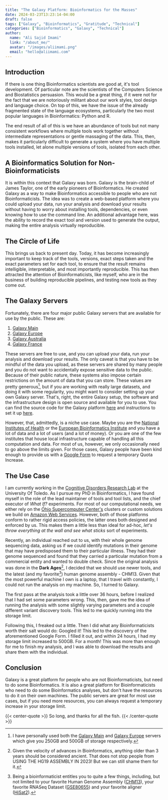 ```yaml
---
title: "The Galaxy Platform: Bioinformatics for the Masses"
date: 2024-03-23T13:23:14-04:00
draft: false
tags: ["Galaxy", "Bioinformatics", "Gratitude", "Technical"]
categories: ["Bioinformatics", "Galaxy", "Technical"]
author:
  name: "Ali Sajid Imami"
  link: "/about_me/"
  avatar: "/images/aliimami.png"
  email: "hello@aliimami.com"
---
```


## Introduction

If there is one thing Bioinformatics scientists are good at, it's tool development. Of particular note are the scientists of the Computers Science and Biostatistics persuasion. This would be a great thing, if it were not for the fact that we are notoriously militant about our work styles, tool design and language choice. On top of this, we have the issue of the already fragmented state of the language ecosystems, particularly the two most popular languages in Bioinformatics: Python and R.

The end result of all of this is we have an abundance of tools but not many consistent workflows where multiple tools work together without intermediate representations or gentle massaging of the data. This, then, makes it particularly difficult to generate a system where you have multiple tools installed, let alone multiple versions of tools, isolated from each other.

## A Bioinformatics Solution for Non-Bioinformaticists

It is within this context that Galaxy was born. Galaxy is the brain-child of James Taylor, one of the early pioneers of Bioinformatics. He created Galaxy as a way to make Bioinformatics accessible to people who are not Bioinformaticists. The idea was to create a web-based platform where you could upload your data, run your analysis and download your results without having to worry about installing tools, dependencies, or even knowing how to use the command line. An additional advantage here, was the ability to record the exact tool and version used to generate the output, making the entire analysis virtually reproducible.

## The Circle of Life

This brings us back to present day. Today, it has become increasingly important to keep track of the tools, versions, exact steps taken and the exact parameters set for each tool, to ensure that the result remains intelligible, interpretable, and most importantly reproducible. This has then attracted the attention of Bioinformaticists, like myself, who are in the business of building reproducible pipelines, and testing new tools as they come out.

## The Galaxy Servers

Fortunately, there are four major public Galaxy servers that are available for use by the public. These are:

1. [Galaxy Main](https://usegalaxy.org)
2. [Galaxy Europe](https://usegalaxy.eu)
3. [Galaxy Australia](https://usegalaxy.org.au)
4. [Galaxy France](https://usegalaxy.fr)

These servers are free to use, and you can upload your data, run your analysis and download your results. The only caveat is that you have to be mindful of the data you upload, as these servers are shared by many people and you do not want to accidentally expose sensitive data to the public. Because of their public nature, these systems also impose certain restrictions on the amount of data that you can store. These values are pretty generous[^1], but if you are working with really large datasets, and doing it with some regularity, you might want to consider setting up your own Galaxy server. That's, right, the entire Galaxy setup, the software and the infrastructure design is open source and available for you to use. You can find the source code for the Galaxy platform [here](https://github.com/galaxyproject/galaxy) and instructions to set it up [here](https://galaxyproject.org/admin/get-galaxy/).

However, that, admittedly, is a niche use case. Maybe you are the [National Institutes of Health](https://www.nih.gov) or the [European Bioinformatics Institute](https://www.ebi.ac.uk) and you have a lot of data and a lot of users (and a lot of money). Or you are one of the few institutes that house local infrastructure capable of handling all this computation and data. For most of us, however, we only occasionally need to go above the limits given. For those cases, Galaxy people have been kind enough to provide us with a [Google Form](https://docs.google.com/forms/d/e/1FAIpQLSf9w2MOS6KOlu9XdhRSDqWnCDkzoVBqHJ3zH_My4p8D8ZgkIQ/viewform) to request a temporary Quota Increase.

## The Use Case

I am currently working in the [Cognitive Disorders Research Lab](https://cdrl-ut.org) at the University Of Toledo. As I pursue my PhD in Bioinformatics, I have found myself in the role of the lead maintainer of tools and tool lists, and the chief executor of _What If?_ experiments. For most of our computational needs, we either rely on the [Ohio Supercomputer Center's](https://www.osc.edu) clusters or custom solutions we build on [Amazon Web Services](https://aws.amazon.com). However, both of those platforms conform to rather rigid access policies, the latter ones both designed and enforced by us. This makes them a little less than ideal for ad-hoc, _let's throw everything at the wall and see what sticks_ sort of experiments.

Recently, an individual reached out to us, with their whole genome sequencing data, asking us if we could identify mutations in their genome that may have predisposed them to their particular illness. They had their genome sequenced and found that they carried a particular mutation from a commercial entity and wanted to double check. Since the original analysis was done in the **Dark Ages**[^2], I decided that we should use newer tools, and the latest (and my favorite[^3]) human genome assembly - CHM13. Given that the most powerful machine I own is a laptop, that I travel with constantly, I could not run the analysis on my machine. So, I turned to Galaxy.

The first pass at the analysis took a little over 36 hours, before I realized that I had set some parameters wrong. This, then, gave me the idea of running the analysis with some slightly varying parameters and a couple different variant discovery tools. This led to me quickly running into the storage limit.

Following this, I freaked out a little. Then I did what any Bioinformaticists worth their salt would do: Googled it! This led to the discovery of the aforementioned Google Form. I filled it out, and within 24 hours, I had my storage limit increased to 500GB. For a month! This was more than enough for me to finish my analysis, and I was able to download the results and share them with the individual.

## Conclusion

Galaxy is a great platform for people who are not Bioinformaticists, but need to do some Bioinformatics. It is also a great platform for Bioinformaticists who need to do some Bioinformatics analyses, but don't have the resources to do it on their own machines. The public servers are great for most use cases, but if you need more resources, you can always request a temporary increase in your storage limit.

{{< center-quote >}}
So long, and thanks for all the fish.
{{< /center-quote >}}

[^1]: I have personally used both the [Galaxy Main](https://usegalaxy.org) and [Galaxy Europe](https://usegalaxy.eu) servers which give you 250GB and 500GB of storage respectively.
[^2]: Given the velocity of advances in Bioinformatics, anything older than 3 years should be considered ancient. That does not stop people from USING THE HG19 ASSEMBLY IN 2023! But we can still shame them for it.
[^3]: Being a bioinformaticist entitles you to quite a few things, including, but not limited to your favorite Human Genome Assembly ([CHM13](https://www.ncbi.nlm.nih.gov/datasets/genome/GCF_009914755.1/)), your favorite RNASeq Dataset ([GSE80655](https://www.ncbi.nlm.nih.gov/geo/query/acc.cgi?acc=GSE80655)) and your favorite aligner ([HiSat2](https://daehwankimlab.github.io/hisat2/)).
